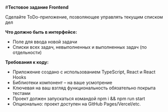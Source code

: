 #**Тестовое задание Frontend**

Сделайте ToDo-приложение, позволяющее управлять текущим списком дел

**Что должно быть в интерфейсе:**

- Поле для ввода новой задачи
- Списки всех задач, невыполненных и выполненных задач (по отдельности)

**Требования к коду:**
- Приложение создано с использованием TypeScript, React и React Hooks
- Библиотеки компонент – на ваше усмотрение
- Ключевая на ваш взгляд функциональность обязательно покрыта тестами
- Проект должен запускаться командой npm i && npm run start
- Опционально: проект доступен на GitHub Pages/Vercel/etc.

